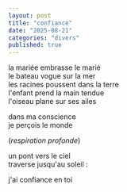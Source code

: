 ```yaml
---
layout: post
title: "confiance"
date: "2025-08-21"
categories: "divers"
published: true
---
```


la mariée embrasse le marié  
le bateau vogue sur la mer  
les racines poussent dans la terre  
l'enfant prend la main tendue  
l'oiseau plane sur ses ailes  

dans ma conscience  
je perçois le monde  

(*respiration profonde*)  

un pont vers le ciel  
traverse jusqu'au soleil :  

j'ai confiance en toi  
